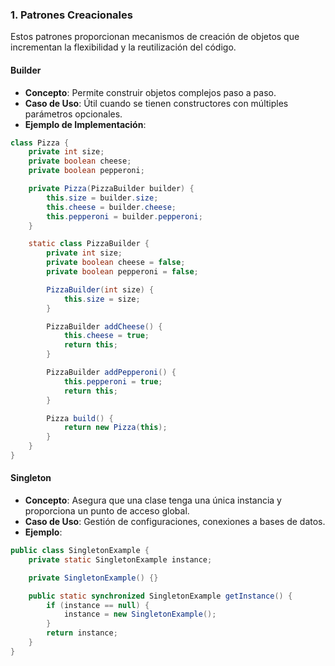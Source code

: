 ### 1. Patrones Creacionales
Estos patrones proporcionan mecanismos de creación de objetos que incrementan la flexibilidad y la reutilización del código.

#### Builder
- **Concepto**: Permite construir objetos complejos paso a paso.
- **Caso de Uso**: Útil cuando se tienen constructores con múltiples parámetros opcionales.
- **Ejemplo de Implementación**:
```java
class Pizza {
    private int size;
    private boolean cheese;
    private boolean pepperoni;

    private Pizza(PizzaBuilder builder) {
        this.size = builder.size;
        this.cheese = builder.cheese;
        this.pepperoni = builder.pepperoni;
    }

    static class PizzaBuilder {
        private int size;
        private boolean cheese = false;
        private boolean pepperoni = false;

        PizzaBuilder(int size) {
            this.size = size;
        }

        PizzaBuilder addCheese() {
            this.cheese = true;
            return this;
        }

        PizzaBuilder addPepperoni() {
            this.pepperoni = true;
            return this;
        }

        Pizza build() {
            return new Pizza(this);
        }
    }
}
```

#### Singleton
- **Concepto**: Asegura que una clase tenga una única instancia y proporciona un punto de acceso global.
- **Caso de Uso**: Gestión de configuraciones, conexiones a bases de datos.
- **Ejemplo**:
```java
public class SingletonExample {
    private static SingletonExample instance;

    private SingletonExample() {}

    public static synchronized SingletonExample getInstance() {
        if (instance == null) {
            instance = new SingletonExample();
        }
        return instance;
    }
}
```
